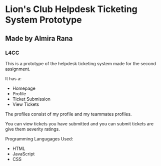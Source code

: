 # Lion's Club Helpdesk Ticketing System Prototype
## Made by Almira Rana
### L4CC

This is a prototype of the helpdesk ticketing system made for the second assignment.

It has a:
- Homepage
- Profile
- Ticket Submission
- View Tickets

The profiles consist of my profile and my teammates profiles.

You can view tickets you have submitted and you can submit tickets are give them severity ratings.

Programming Langugages Used:
- HTML
- JavaScript
- CSS
